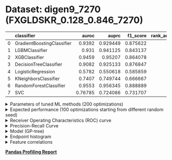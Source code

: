 # Dataset: digen9_7270 (FXGLDSKR_0.128_0.846_7270)

|    | classifier                 |   auroc |    auprc |   f1_score |   rank_auroc |   rank_auprc |   rank_f1 |
|---:|:---------------------------|--------:|---------:|-----------:|-------------:|-------------:|----------:|
|  0 | GradientBoostingClassifier | 0.9392  | 0.929449 |   0.875622 |            3 |            4 |         3 |
|  1 | LGBMClassifier             | 0.931   | 0.941125 |   0.843137 |            4 |            3 |         5 |
|  2 | XGBClassifier              | 0.9459  | 0.95207  |   0.864078 |            2 |            2 |         4 |
|  3 | DecisionTreeClassifier     | 0.9082  | 0.925133 |   0.876847 |            5 |            5 |         2 |
|  4 | LogisticRegression         | 0.5782  | 0.550618 |   0.585859 |            8 |            8 |         8 |
|  5 | KNeighborsClassifier       | 0.7407  | 0.749744 |   0.666667 |            7 |            6 |         7 |
|  6 | RandomForestClassifier     | 0.9553  | 0.956345 |   0.888889 |            1 |            1 |         1 |
|  7 | SVC                        | 0.76785 | 0.724086 |   0.731707 |            6 |            7 |         6 |


<details>
<summary>Parameters of tuned ML methods (200 optimizations)</summary>


```
GradientBoostingClassifier(learning_rate=0.1610451758778961, max_depth=8,
                           min_samples_leaf=3, n_iter_no_change=3,
                           random_state=7270, tol=1e-07,
                           validation_fraction=0.03)
LGBMClassifier(boosting_type='dart', deterministic=True, force_row_wise=True,
               max_depth=7, metric='binary_logloss', n_estimators=56, n_jobs=1,
               num_leaves=128, objective='binary', random_state=7270)
XGBClassifier(alpha=0.9576029421451795, base_score=0.5, booster='gbtree',
              colsample_bylevel=1, colsample_bynode=1, colsample_bytree=1,
              eta=0.044087748876496156, eval_metric='logloss',
              gamma=0.30000000000000004, gpu_id=-1, importance_type='gain',
              interaction_constraints='', learning_rate=0.044087749,
              max_delta_step=0, max_depth=9, min_child_weight=1, missing=nan,
              monotone_constraints='()', n_estimators=44, n_jobs=1, nthread=1,
              num_parallel_tree=1, random_state=7270, reg_alpha=0.957602918,
              reg_lambda=0.00036394185205991997, scale_pos_weight=1,
              subsample=1, tree_method='exact', use_label_encoder=False,
              validate_parameters=1, ...)
DecisionTreeClassifier(criterion='entropy', max_depth=9, min_samples_leaf=2,
                       min_samples_split=7, random_state=7270)
LogisticRegression(C=0.045461530662846666, penalty='l1', random_state=7270,
                   solver='liblinear')
KNeighborsClassifier(n_neighbors=18, p=1, weights='distance')
RandomForestClassifier(criterion='entropy', max_depth=8, max_features=None,
                       min_samples_leaf=2, min_samples_split=6, n_estimators=64,
                       random_state=7270)
SVC(C=1.5102802071652903, coef0=1.0, degree=4, gamma='auto', kernel='poly',
    probability=True, random_state=7270, tol=0.0001789362220885197)
```

</details>

<details>
<summary>Expected performance (100 optimizations starting from different random seed)</summary>
<img src='digen9_7270-box.svg' width=40% />
</details>

<details>
<summary>Receiver Operating Characteristics (ROC) curve</summary>
<img src='digen9_7270-roc.svg' width=40% />
</details>

<details>
<summary>Precision-Recall Curve</summary>
<img src='digen9_7270-prc.svg' width=40% />
</details>

<details>
<summary>Model (GP-tree)</summary>
<img src='digen9_7270-model.svg' height=10% />
</details>

<details>
<summary>Endpoint histogram</summary>
<img src='digen9_7270-endpoint.svg' width=40% />
</details>

<details>
<summary>Feature correlations</summary>
<img src='digen9_7270-corr.svg' width=40% />
</details>

[**Pandas Profiling Report**](https://epistasislab.github.io/digen/profile/digen9_7270.html)